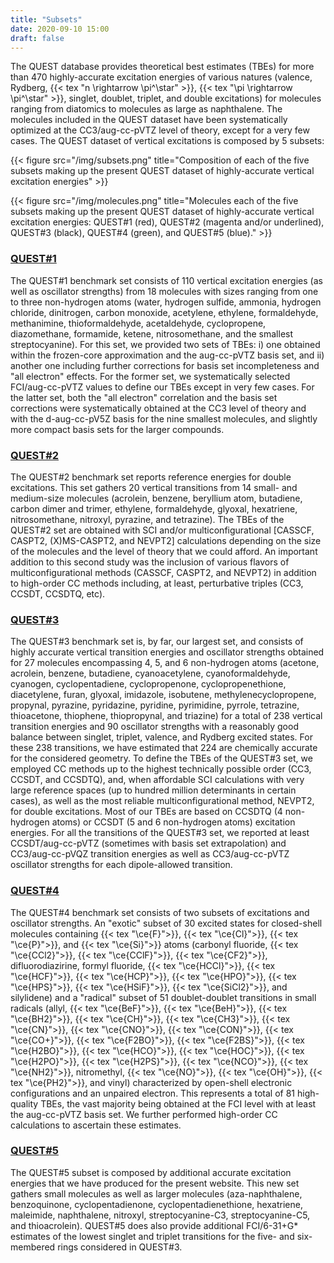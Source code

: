 ```yaml
---
title: "Subsets"
date: 2020-09-10 15:00
draft: false
---
```


The QUEST database provides theoretical best estimates (TBEs) for more than 470 highly-accurate excitation energies of various natures (valence, Rydberg, {{< tex "n \rightarrow \pi^\star" >}}, {{< tex "\pi \rightarrow \pi^\star" >}}, singlet, doublet, triplet, and double excitations) for molecules ranging from diatomics to molecules as large as naphthalene.
The molecules included in the QUEST dataset have been systematically optimized at the CC3/aug-cc-pVTZ level of theory, except for a very few cases.
The QUEST dataset of vertical excitations is composed by 5 subsets:

{{< figure src="/img/subsets.png" title="Composition of each of the five subsets making up the present QUEST dataset of highly-accurate vertical excitation energies" >}}

{{< figure src="/img/molecules.png" title="Molecules each of the five subsets making up the present QUEST dataset of highly-accurate vertical excitation energies: QUEST#1 (red), QUEST#2 (magenta and/or underlined), QUEST#3 (black), QUEST#4 (green), and QUEST#5 (blue)." >}}

### [QUEST#1](/publications#QUEST%231)
The QUEST#1 benchmark set consists of 110 vertical excitation energies (as well as oscillator strengths) from 18 molecules with sizes ranging from one to three non-hydrogen atoms (water, hydrogen sulfide, ammonia, hydrogen chloride, dinitrogen, carbon monoxide, acetylene, ethylene, formaldehyde, methanimine, thioformaldehyde, acetaldehyde, cyclopropene, diazomethane, formamide, ketene, nitrosomethane, and the smallest
streptocyanine). For this set, we provided two sets of TBEs: i) one obtained within the frozen-core approximation and the aug-cc-pVTZ basis set, and ii) another one including further corrections for basis set incompleteness and "all electron" effects.
For the former set, we systematically selected FCI/aug-cc-pVTZ values to define our TBEs except in very few cases.
For the latter set, both the "all electron" correlation and the basis set corrections were systematically obtained at the CC3 level of theory and with the d-aug-cc-pV5Z basis for the nine smallest molecules, and slightly more compact basis sets for the larger compounds.

### [QUEST#2](/publications#QUEST%232)
The QUEST#2 benchmark set reports reference energies for double excitations. 
This set gathers 20 vertical transitions from 14 small- and medium-size molecules (acrolein, benzene, beryllium atom, butadiene, carbon dimer and trimer, ethylene, formaldehyde, glyoxal, hexatriene, nitrosomethane, nitroxyl, pyrazine, and tetrazine).
The TBEs of the QUEST#2 set are obtained with SCI and/or multiconfigurational [CASSCF, CASPT2, (X)MS-CASPT2, and NEVPT2] calculations depending on the size of the molecules and the level of theory that we could afford.
An important addition to this second study was the inclusion of various flavors of multiconfigurational methods (CASSCF, CASPT2, and NEVPT2) in addition to high-order CC methods including, at least, perturbative triples (CC3, CCSDT, CCSDTQ, etc).

### [QUEST#3](/publications#QUEST%233)
The QUEST#3 benchmark set is, by far, our largest set, and consists of highly accurate vertical transition energies and oscillator strengths obtained for 27 molecules encompassing 4, 5, and 6 non-hydrogen atoms (acetone, acrolein, benzene, butadiene, cyanoacetylene, cyanoformaldehyde, cyanogen, cyclopentadiene, cyclopropenone, cyclopropenethione, diacetylene, furan, glyoxal, imidazole, isobutene, methylenecyclopropene, propynal, pyrazine, pyridazine, pyridine, pyrimidine, pyrrole, tetrazine, thioacetone, thiophene, thiopropynal, and triazine) for a total of 238 vertical transition energies and 90 oscillator strengths with a reasonably good balance between singlet, triplet, valence, and Rydberg excited states. 
For these 238 transitions, we have estimated that 224 are chemically accurate for the considered geometry.
To define the TBEs of the QUEST#3 set, we employed CC methods up to the highest technically possible order (CC3, CCSDT, and CCSDTQ), and, when affordable SCI calculations with very large reference spaces (up to hundred million determinants in certain cases), as well as the most reliable multiconfigurational method, NEVPT2, for double excitations.
Most of our TBEs are based on CCSDTQ (4 non-hydrogen atoms) or CCSDT (5 and 6 non-hydrogen atoms) excitation energies.
For all the transitions of the QUEST#3 set, we reported at least CCSDT/aug-cc-pVTZ (sometimes with basis set extrapolation) and CC3/aug-cc-pVQZ transition energies as well as CC3/aug-cc-pVTZ oscillator strengths for each dipole-allowed transition. 
 
### [QUEST#4](/publications#QUEST%234)
The QUEST#4 benchmark set consists of two subsets of excitations and oscillator strengths.
An "exotic" subset of 30 excited states for closed-shell molecules containing {{< tex "\ce{F}">}}, {{< tex "\ce{Cl}">}}, {{< tex "\ce{P}">}}, and {{< tex "\ce{Si}">}} atoms (carbonyl fluoride, {{< tex "\ce{CCl2}">}}, {{< tex "\ce{CClF}">}}, {{< tex "\ce{CF2}">}}, difluorodiazirine, formyl fluoride, {{< tex "\ce{HCCl}">}}, {{< tex "\ce{HCF}">}}, {{< tex "\ce{HCP}">}}, {{< tex "\ce{HPO}">}}, {{< tex "\ce{HPS}">}}, {{< tex "\ce{HSiF}">}}, {{< tex "\ce{SiCl2}">}}, and silylidene) and a "radical" subset of 51 doublet-doublet transitions in small radicals (allyl, {{< tex "\ce{BeF}">}}, {{< tex "\ce{BeH}">}}, {{< tex "\ce{BH2}">}}, {{< tex "\ce{CH}">}}, {{< tex "\ce{CH3}">}}, {{< tex "\ce{CN}">}}, {{< tex "\ce{CNO}">}}, {{< tex "\ce{CON}">}}, {{< tex "\ce{CO+}">}}, {{< tex "\ce{F2BO}">}}, {{< tex "\ce{F2BS}">}}, {{< tex "\ce{H2BO}">}}, {{< tex "\ce{HCO}">}}, {{< tex "\ce{HOC}">}}, {{< tex "\ce{H2PO}">}}, {{< tex "\ce{H2PS}">}}, {{< tex "\ce{NCO}">}}, {{< tex "\ce{NH2}">}}, nitromethyl, {{< tex "\ce{NO}">}}, {{< tex "\ce{OH}">}}, {{< tex "\ce{PH2}">}}, and vinyl) characterized by open-shell electronic configurations and an unpaired electron.
This represents a total of 81 high-quality TBEs, the vast majority being obtained at the FCI level with at least the aug-cc-pVTZ basis set. 
We further performed high-order CC calculations to ascertain these estimates. 

### [QUEST#5](/publications#QUEST%235)

The QUEST#5 subset is composed by additional accurate excitation energies that we have produced for the present website.
This new set gathers small molecules as well as larger molecules (aza-naphthalene, benzoquinone, cyclopentadienone, cyclopentadienethione, hexatriene, maleimide, naphthalene, nitroxyl, streptocyanine-C3, streptocyanine-C5, and thioacrolein).
QUEST#5 does also provide additional FCI/6-31+G* estimates of the lowest singlet and triplet transitions for the five- and six-membered rings considered in QUEST#3.



